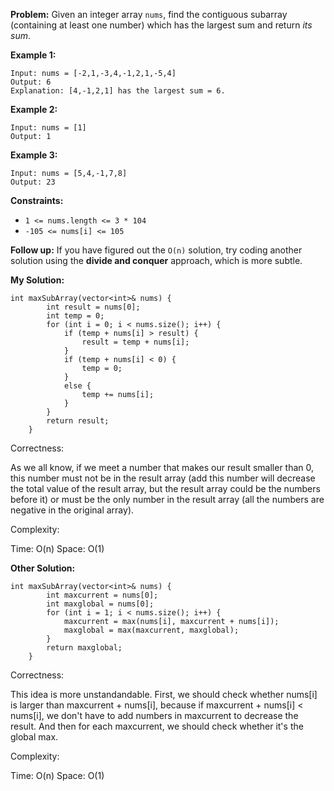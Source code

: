 **Problem:**
Given an integer array `nums`, find the contiguous subarray (containing at least one number) which has the largest sum and return *its sum*.

 

**Example 1:**

```
Input: nums = [-2,1,-3,4,-1,2,1,-5,4]
Output: 6
Explanation: [4,-1,2,1] has the largest sum = 6.
```

**Example 2:**

```
Input: nums = [1]
Output: 1
```

**Example 3:**

```
Input: nums = [5,4,-1,7,8]
Output: 23
```

 

**Constraints:**

- `1 <= nums.length <= 3 * 104`
- `-105 <= nums[i] <= 105`

 

**Follow up:** If you have figured out the `O(n)` solution, try coding another solution using the **divide and conquer** approach, which is more subtle.

**My Solution:**
```
int maxSubArray(vector<int>& nums) {
        int result = nums[0];
        int temp = 0;
        for (int i = 0; i < nums.size(); i++) {
            if (temp + nums[i] > result) {
                result = temp + nums[i];
            }
            if (temp + nums[i] < 0) {
                temp = 0;
            }
            else {
                temp += nums[i];
            }
        }
        return result;
    }
```
Correctness:

As we all know, if we meet a number that makes our result smaller than 0, this number must not be in the result array (add this number will decrease the total value of the result array, but the result array could be the numbers before it) or must be the only number in the result array (all the numbers are negative in the original array).

Complexity:

Time: O(n)
Space: O(1)

**Other Solution:**
```
int maxSubArray(vector<int>& nums) {
        int maxcurrent = nums[0];
        int maxglobal = nums[0];
        for (int i = 1; i < nums.size(); i++) {
            maxcurrent = max(nums[i], maxcurrent + nums[i]);
            maxglobal = max(maxcurrent, maxglobal);
        }
        return maxglobal;
    }
```
Correctness:

This idea is more unstandandable. First, we should check whether nums[i] is larger than maxcurrent + nums[i], because if maxcurrent + nums[i] < nums[i], we don't have to add numbers in maxcurrent to decrease the result. And then for each maxcurrent, we should check whether it's the global max.

Complexity:

Time: O(n)
Space: O(1)